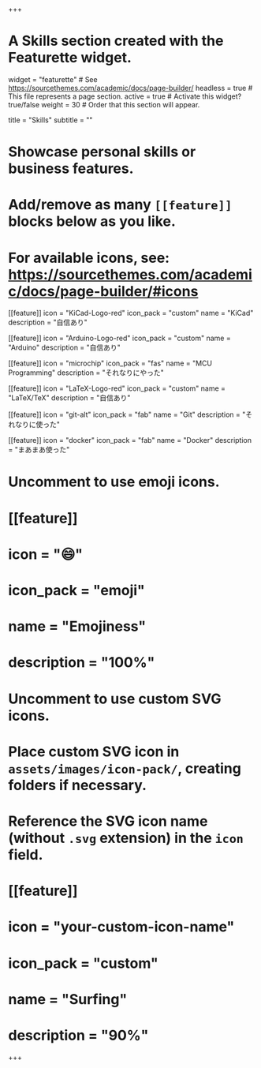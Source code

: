 +++
# A Skills section created with the Featurette widget.
widget = "featurette"  # See https://sourcethemes.com/academic/docs/page-builder/
headless = true  # This file represents a page section.
active = true  # Activate this widget? true/false
weight = 30  # Order that this section will appear.

title = "Skills"
subtitle = ""

# Showcase personal skills or business features.
# 
# Add/remove as many `[[feature]]` blocks below as you like.
# 
# For available icons, see: https://sourcethemes.com/academic/docs/page-builder/#icons

[[feature]]
  icon = "KiCad-Logo-red"
  icon_pack = "custom"
  name = "KiCad"
  description = "自信あり"

[[feature]]
  icon = "Arduino-Logo-red"
  icon_pack = "custom"
  name = "Arduino"
  description = "自信あり"

[[feature]]
  icon = "microchip"
  icon_pack = "fas"
  name = "MCU Programming"
  description = "それなりにやった"

[[feature]]
  icon = "LaTeX-Logo-red"
  icon_pack = "custom"
  name = "LaTeX/TeX"
  description = "自信あり"
  
[[feature]]
  icon = "git-alt"
  icon_pack = "fab"
  name = "Git"
  description = "それなりに使った"

[[feature]]
  icon = "docker"
  icon_pack = "fab"
  name = "Docker"
  description = "まあまあ使った"


# Uncomment to use emoji icons.
# [[feature]]
#  icon = ":smile:"
#  icon_pack = "emoji"
#  name = "Emojiness"
#  description = "100%"  

# Uncomment to use custom SVG icons.
# Place custom SVG icon in `assets/images/icon-pack/`, creating folders if necessary.
# Reference the SVG icon name (without `.svg` extension) in the `icon` field.
# [[feature]]
#  icon = "your-custom-icon-name"
#  icon_pack = "custom"
#  name = "Surfing"
#  description = "90%"

+++
